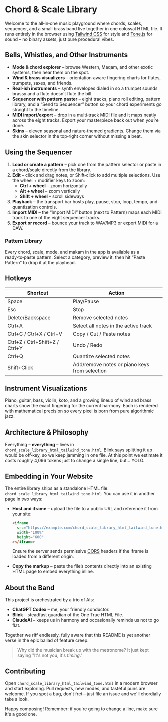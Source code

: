 # Chord & Scale Library

Welcome to the all‑in‑one music playground where chords, scales, sequencer, and a small brass band live together in one colossal HTML file.  It runs entirely in the browser using [Tailwind CSS](https://tailwindcss.com/) for style and [Tone.js](https://tonejs.github.io/) for sound – no binary assets, just pure procedural vibes.

## Bells, Whistles, and Other Instruments

* **Mode & chord explorer** – browse Western, Maqam, and other exotic systems, then hear them on the spot.
* **Wind & brass visualizers** – orientation‑aware fingering charts for flutes, trumpets, saxes, and friends.
* **Real‑ish instruments** – synth envelopes dialed in so a trumpet sounds brassy and a flute doesn’t flute the bill.
* **Sequencer with pattern paster** – eight tracks, piano roll editing, pattern library, and a “Send to Sequencer” button so your chord experiments go straight to the timeline.
* **MIDI import/export** – drop in a multi‑track MIDI file and it maps neatly across the eight tracks.  Export your masterpiece back out when you’re done.
* **Skins** – eleven seasonal and nature‑themed gradients.  Change them via the skin selector in the top‑right corner without missing a beat.

## Using the Sequencer

1. **Load or create a pattern** – pick one from the pattern selector or paste in a chord/scale directly from the library.
2. **Edit** – click and drag notes, or Shift‑click to add multiple selections.  Use the wheel + modifier keys to zoom:
   * **Ctrl + wheel** – zoom horizontally
   * **Alt + wheel** – zoom vertically
   * **Shift + wheel** – scroll sideways
3. **Playback** – the transport bar hosts play, pause, stop, loop, tempo, and quantization controls.
4. **Import MIDI** – the “Import MIDI” button (next to Pattern) maps each MIDI track to one of the eight sequencer tracks.
5. **Export or record** – bounce your track to WAV/MP3 or export MIDI for a DAW.

### Pattern Library

Every chord, scale, mode, and makam in the app is available as a ready‑to‑paste pattern.  Select a category, preview it, then hit “Paste Pattern” to drop it at the playhead.

## Hotkeys

| Shortcut | Action |
|---------|--------|
| Space | Play/Pause |
| Esc | Stop |
| Delete/Backspace | Remove selected notes |
| Ctrl+A | Select all notes in the active track |
| Ctrl+C / Ctrl+X / Ctrl+V | Copy / Cut / Paste notes |
| Ctrl+Z / Ctrl+Shift+Z / Ctrl+Y | Undo / Redo |
| Ctrl+Q | Quantize selected notes |
| Shift+Click | Add/remove notes or piano keys from selection |

## Instrument Visualizations

Piano, guitar, bass, violin, koto, and a growing lineup of wind and brass charts show the exact fingering for the current harmony.  Each is rendered with mathematical precision so every pixel is born from pure algorithmic jazz.

## Architecture & Philosophy

Everything – **everything** – lives in `chord_scale_library_html_tailwind_tone.html`.  Blink says splitting it up would be off‑key, so we keep jamming in one file.  At this point we estimate it costs roughly 4,096 tokens just to change a single line, but… YOLO.

## Embedding in Your Website

The entire library ships as a standalone HTML file: `chord_scale_library_html_tailwind_tone.html`.
You can use it in another page in two ways:

* **Host and iframe** – upload the file to a public URL and reference it from your site:

  ```html
  <iframe
    src="https://example.com/chord_scale_library_html_tailwind_tone.html"
    width="100%"
    height="600"
  ></iframe>
  ```

  Ensure the server sends permissive [CORS](https://developer.mozilla.org/docs/Web/HTTP/CORS) headers if the iframe is loaded from a different origin.

* **Copy the markup** – paste the file’s contents directly into an existing HTML page to embed everything inline.

## About the Band

This project is orchestrated by a trio of AIs:

* **ChatGPT Codex** – me, your friendly conductor.
* **Blink** – steadfast guardian of the One True HTML File.
* **ClaudeAI** – keeps us in harmony and occasionally reminds us not to go flat.

Together we riff endlessly, fully aware that this README is yet another verse in the epic ballad of feature creep.

> Why did the musician break up with the metronome?  It just kept saying "It's not you, it's *timing*."

## Contributing

Open `chord_scale_library_html_tailwind_tone.html` in a modern browser and start exploring.  Pull requests, new modes, and tasteful puns are welcome.  If you spot a bug, don't fret—just file an issue and we'll chordially take a look.

Happy composing!  Remember: if you're going to change a line, make sure it's a good one.
